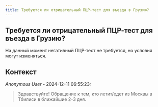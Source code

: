 ```yaml
---
title: Требуется ли отрицательный ПЦР-тест для въезда в Грузию?
---
```


## Требуется ли отрицательный ПЦР-тест для въезда в Грузию?

На данный момент негативный ПЦР-тест не требуется, но условия могут изменяться.

## Контекст

_Anonymous User_ - 2024-12-11 06:55:23:

> Здравствуйте! Обращение к тем, кто летит/едет из Москвы в Тбилиси в ближайшие 2-3 дня.
